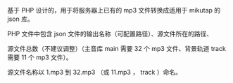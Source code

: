 基于 PHP 设计的，用于将服务器上已有的 mp3 文件转换成适用于 mikutap 的 json 库。

PHP 文件中包含 json 文件的输出名称（可配置路径）、源文件所在的路径、

源文件总数（不建议调整）（主音库 main 需要 32 个 mp3 文件、背景轨道 track 需要 11 个 mp3 文件）。

源文件名称以 1.mp3 到 32.mp3 （或 11.mp3 ， track ）命名。
